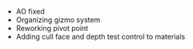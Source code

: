 - AO fixed
- Organizing gizmo system
- Reworking pivot point
- Adding cull face and depth test control to materials
